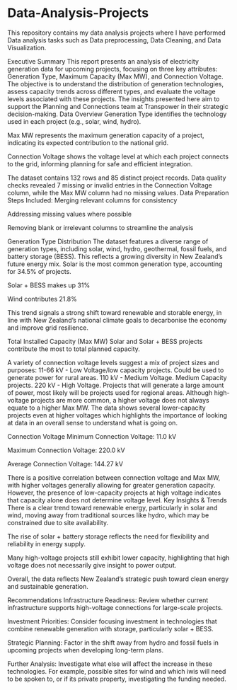 # Data-Analysis-Projects
This repository contains my data analysis projects where I have performed Data analysis tasks such as Data preprocessing, Data Cleaning, and Data Visualization.

Executive Summary
This report presents an analysis of electricity generation data for upcoming projects, focusing on three key attributes: Generation Type, Maximum Capacity (Max MW), and Connection Voltage. The objective is to understand the distribution of generation technologies, assess capacity trends across different types, and evaluate the voltage levels associated with these projects. The insights presented here aim to support the Planning and Connections team at Transpower in their strategic decision-making.
Data Overview
Generation Type identifies the technology used in each project (e.g., solar, wind, hydro).


Max MW represents the maximum generation capacity of a project, indicating its expected contribution to the national grid.


Connection Voltage shows the voltage level at which each project connects to the grid, informing planning for safe and efficient integration.


The dataset contains 132 rows and 85 distinct project records. Data quality checks revealed 7 missing or invalid entries in the Connection Voltage column, while the Max MW column had no missing values.
Data Preparation Steps Included:
Merging relevant columns for consistency


Addressing missing values where possible


Removing blank or irrelevant columns to streamline the analysis




Generation Type Distribution
The dataset features a diverse range of generation types, including solar, wind, hydro, geothermal, fossil fuels, and battery storage (BESS). This reflects a growing diversity in New Zealand’s future energy mix.
Solar is the most common generation type, accounting for 34.5% of projects.


Solar + BESS makes up 31%


Wind contributes 21.8%


This trend signals a strong shift toward renewable and storable energy, in line with New Zealand’s national climate goals to decarbonise the economy and improve grid resilience.


Total Installed Capacity (Max MW)
Solar and Solar + BESS projects contribute the most to total planned capacity.


A variety of connection voltage levels suggest a mix of project sizes and purposes: 
11-66 kV - Low Voltage/low capacity projects. Could be used to generate power for rural areas. 
110 kV - Medium Voltage. Medium Capacity projects. 
220 kV - High Voltage. Projects that will generate a large amount of power, most likely      will be projects used for regional areas.
Although high-voltage projects are more common, a higher voltage does not always equate to a higher Max MW. The data shows several lower-capacity projects even at higher voltages which highlights the importance of looking at data in an overall sense to understand what is going on. 


Connection Voltage
Minimum Connection Voltage: 11.0 kV


Maximum Connection Voltage: 220.0 kV


Average Connection Voltage: 144.27 kV


There is a positive correlation between connection voltage and Max MW, with higher voltages generally allowing for greater generation capacity. However, the presence of low-capacity projects at high voltage indicates that capacity alone does not determine voltage level.
Key Insights & Trends
There is a clear trend toward renewable energy, particularly in solar and wind, moving away from traditional sources like hydro, which may be constrained due to site availability.


The rise of solar + battery storage reflects the need for flexibility and reliability in energy supply.


Many high-voltage projects still exhibit lower capacity, highlighting that high voltage does not necessarily give insight to power output. 


Overall, the data reflects New Zealand’s strategic push toward clean energy and sustainable generation.



Recommendations
Infrastructure Readiness: Review whether current infrastructure supports high-voltage connections for large-scale projects.


Investment Priorities: Consider focusing investment in technologies that combine renewable generation with storage, particularly solar + BESS.


Strategic Planning: Factor in the shift away from hydro and fossil fuels in upcoming projects when developing long-term plans.


Further Analysis: Investigate what else will affect the increase in these technologies. For example, possible sites for wind and which iwis will need to be spoken to, or if its private property, investigating the funding needed. 

